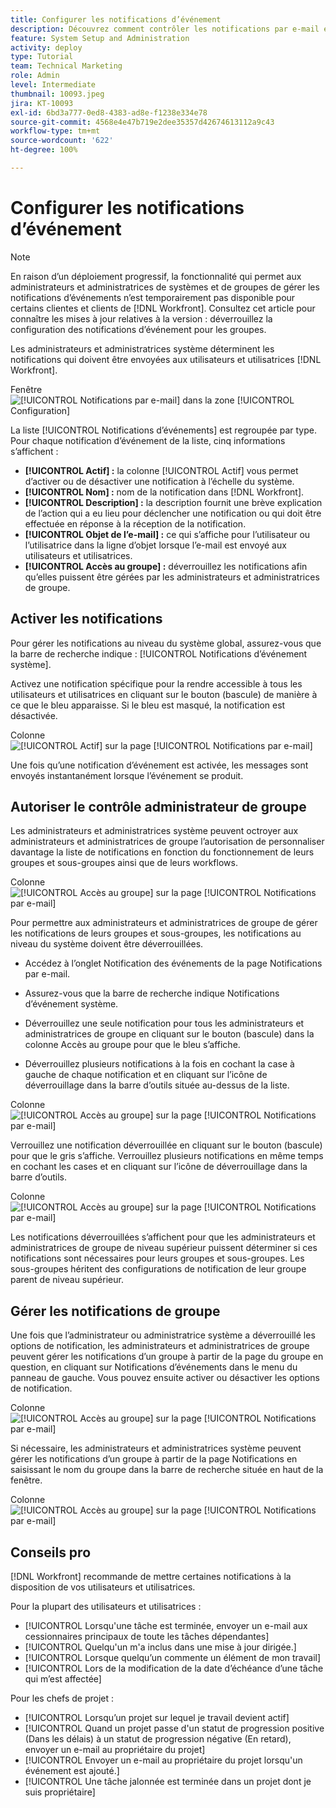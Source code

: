 ```yaml
---
title: Configurer les notifications d’événement
description: Découvrez comment contrôler les notifications par e-mail et in-app que reçoivent les utilisateurs et utilisatrices en gérant les notifications d’événement.
feature: System Setup and Administration
activity: deploy
type: Tutorial
team: Technical Marketing
role: Admin
level: Intermediate
thumbnail: 10093.jpeg
jira: KT-10093
exl-id: 6bd3a777-0ed8-4383-ad8e-f1238e334e78
source-git-commit: 4568e4e47b719e2dee35357d42674613112a9c43
workflow-type: tm+mt
source-wordcount: '622'
ht-degree: 100%

---
```


<!--
this has the same content as the system administrator notification setup and mangement section of the email and inapp notificiations learning path
-->

<!--
add URL link in the note at the top of the LP
-->

# Configurer les notifications d’événement

>[!NOTE]
>
>En raison d’un déploiement progressif, la fonctionnalité qui permet aux administrateurs et administratrices de systèmes et de groupes de gérer les notifications d’événements n’est temporairement pas disponible pour certains clientes et clients de [!DNL Workfront]. Consultez cet article pour connaître les mises à jour relatives à la version : déverrouillez la configuration des notifications d’événement pour les groupes.

Les administrateurs et administratrices système déterminent les notifications qui doivent être envoyées aux utilisateurs et utilisatrices [!DNL Workfront].

Fenêtre ![[!UICONTROL Notifications par e-mail] dans la zone [!UICONTROL Configuration]](assets/admin-fund-notifications-1.png)

La liste [!UICONTROL Notifications d’événements] est regroupée par type. Pour chaque notification d’événement de la liste, cinq informations s’affichent :

* **[!UICONTROL Actif] :** la colonne [!UICONTROL Actif] vous permet d’activer ou de désactiver une notification à l’échelle du système.
* **[!UICONTROL Nom] :** nom de la notification dans [!DNL Workfront].
* **[!UICONTROL Description] :** la description fournit une brève explication de l’action qui a eu lieu pour déclencher une notification ou qui doit être effectuée en réponse à la réception de la notification.
* **[!UICONTROL Objet de l’e-mail] :** ce qui s’affiche pour l’utilisateur ou l’utilisatrice dans la ligne d’objet lorsque l’e-mail est envoyé aux utilisateurs et utilisatrices.
* **[!UICONTROL Accès au groupe] :** déverrouillez les notifications afin qu’elles puissent être gérées par les administrateurs et administratrices de groupe.

## Activer les notifications

Pour gérer les notifications au niveau du système global, assurez-vous que la barre de recherche indique : [!UICONTROL Notifications d’événement système].

Activez une notification spécifique pour la rendre accessible à tous les utilisateurs et utilisatrices en cliquant sur le bouton (bascule) de manière à ce que le bleu apparaisse. Si le bleu est masqué, la notification est désactivée.

Colonne ![[!UICONTROL Actif] sur la page [!UICONTROL Notifications par e-mail]](assets/admin-fund-notifications-2.png)

Une fois qu’une notification d’événement est activée, les messages sont envoyés instantanément lorsque l’événement se produit.

## Autoriser le contrôle administrateur de groupe

Les administrateurs et administratrices système peuvent octroyer aux administrateurs et administratrices de groupe l’autorisation de personnaliser davantage la liste de notifications en fonction du fonctionnement de leurs groupes et sous-groupes ainsi que de leurs workflows.

Colonne ![[!UICONTROL Accès au groupe] sur la page [!UICONTROL Notifications par e-mail]](assets/ganotifications_01.png)

Pour permettre aux administrateurs et administratrices de groupe de gérer les notifications de leurs groupes et sous-groupes, les notifications au niveau du système doivent être déverrouillées.

* Accédez à l’onglet Notification des événements de la page Notifications par e-mail.

* Assurez-vous que la barre de recherche indique Notifications d’événement système.

* Déverrouillez une seule notification pour tous les administrateurs et administratrices de groupe en cliquant sur le bouton (bascule) dans la colonne Accès au groupe pour que le bleu s’affiche.

* Déverrouillez plusieurs notifications à la fois en cochant la case à gauche de chaque notification et en cliquant sur l’icône de déverrouillage dans la barre d’outils située au-dessus de la liste.

Colonne ![[!UICONTROL Accès au groupe] sur la page [!UICONTROL Notifications par e-mail]](assets/ganotifications_02.png)

Verrouillez une notification déverrouillée en cliquant sur le bouton (bascule) pour que le gris s’affiche. Verrouillez plusieurs notifications en même temps en cochant les cases et en cliquant sur l’icône de déverrouillage dans la barre d’outils.

Colonne ![[!UICONTROL Accès au groupe] sur la page [!UICONTROL Notifications par e-mail]](assets/ganotifications_03.png)

Les notifications déverrouillées s’affichent pour que les administrateurs et administratrices de groupe de niveau supérieur puissent déterminer si ces notifications sont nécessaires pour leurs groupes et sous-groupes. Les sous-groupes héritent des configurations de notification de leur groupe parent de niveau supérieur. ﻿


## Gérer les notifications de groupe

Une fois que l’administrateur ou administratrice système a déverrouillé les options de notification, les administrateurs et administratrices de groupe peuvent gérer les notifications d’un groupe à partir de la page du groupe en question, en cliquant sur Notifications d’événements dans le menu du panneau de gauche. Vous pouvez ensuite activer ou désactiver les options de notification.

Colonne ![[!UICONTROL Accès au groupe] sur la page [!UICONTROL Notifications par e-mail]](assets/managegroupnotifications_01.png)

Si nécessaire, les administrateurs et administratrices système peuvent gérer les notifications d’un groupe à partir de la page Notifications en saisissant le nom du groupe dans la barre de recherche située en haut de la fenêtre.

Colonne ![[!UICONTROL Accès au groupe] sur la page [!UICONTROL Notifications par e-mail]](assets/managegroupnotifications_02.png)

## Conseils pro

[!DNL Workfront] recommande de mettre certaines notifications à la disposition de vos utilisateurs et utilisatrices.

Pour la plupart des utilisateurs et utilisatrices :

* [!UICONTROL Lorsqu&#39;une tâche est terminée, envoyer un e-mail aux cessionnaires principaux de toute les tâches dépendantes]
* [!UICONTROL Quelqu&#39;un m&#39;a inclus dans une mise à jour dirigée.]
* [!UICONTROL Lorsque quelqu’un commente un élément de mon travail]
* [!UICONTROL Lors de la modification de la date d’échéance d’une tâche qui m’est affectée]


Pour les chefs de projet :

* [!UICONTROL Lorsqu’un projet sur lequel je travail devient actif]
* [!UICONTROL Quand un projet passe d&#39;un statut de progression positive (Dans les délais) à un statut de progression négative (En retard), envoyer un e-mail au propriétaire du projet]
* [!UICONTROL Envoyer un e-mail au propriétaire du projet lorsqu&#39;un événement est ajouté.]
* [!UICONTROL Une tâche jalonnée est terminée dans un projet dont je suis propriétaire]

<!--
learn more URLs
-->
